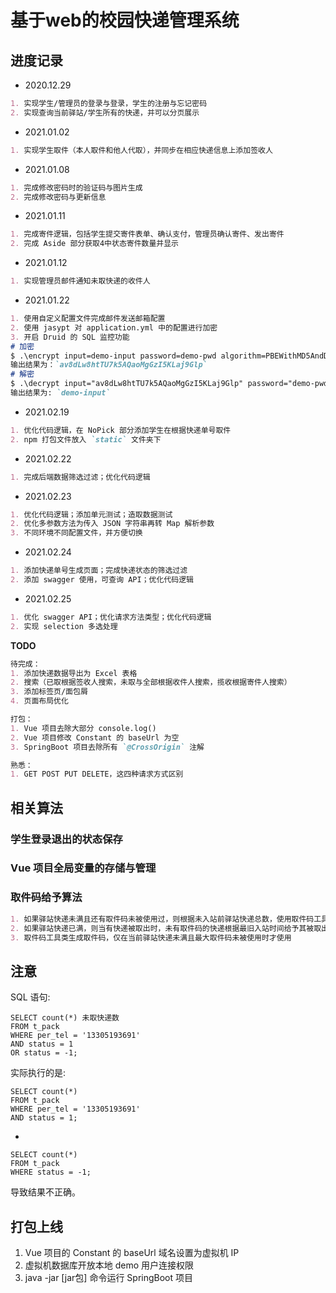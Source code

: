 # 基于web的校园快递管理系统
## 进度记录
- 2020.12.29<br>
```markdown
1. 实现学生/管理员的登录与登录，学生的注册与忘记密码
2. 实现查询当前驿站/学生所有的快递，并可以分页展示
```
- 2021.01.02<br>
```markdown
1. 实现学生取件（本人取件和他人代取），并同步在相应快递信息上添加签收人
```
- 2021.01.08<br>
```markdown
1. 完成修改密码时的验证码与图片生成
2. 完成修改密码与更新信息
```
- 2021.01.11<br>
```markdown
1. 完成寄件逻辑，包括学生提交寄件表单、确认支付，管理员确认寄件、发出寄件
2. 完成 Aside 部分获取4中状态寄件数量并显示
```
- 2021.01.12<br>
```markdown
1. 实现管理员邮件通知未取快递的收件人
```
- 2021.01.22<br>
```markdown
1. 使用自定义配置文件完成邮件发送邮箱配置
2. 使用 jasypt 对 application.yml 中的配置进行加密
3. 开启 Druid 的 SQL 监控功能
# 加密
$ .\encrypt input=demo-input password=demo-pwd algorithm=PBEWithMD5AndDES
输出结果为：`av8dLw8htTU7k5AQaoMgGzI5KLaj9Glp`
# 解密
$ .\decrypt input="av8dLw8htTU7k5AQaoMgGzI5KLaj9Glp" password="demo-pwd" algorithm=PBEWithMD5AndDES
输出结果为: `demo-input`
```
- 2021.02.19<br>
```markdown
1. 优化代码逻辑，在 NoPick 部分添加学生在根据快递单号取件
2. npm 打包文件放入 `static` 文件夹下
```
- 2021.02.22<br>
```markdown
1. 完成后端数据筛选过滤；优化代码逻辑
```
- 2021.02.23<br>
```markdown
1. 优化代码逻辑；添加单元测试；造取数据测试
2. 优化多参数方法为传入 JSON 字符串再转 Map 解析参数
3. 不同环境不同配置文件，并方便切换
```
- 2021.02.24<br>
```markdown
1. 添加快递单号生成页面；完成快递状态的筛选过滤
2. 添加 swagger 使用，可查询 API；优化代码逻辑
```
- 2021.02.25<br>
```markdown
1. 优化 swagger API；优化请求方法类型；优化代码逻辑
2. 实现 selection 多选处理
```

__TODO__
```markdown
待完成：
1. 添加快递数据导出为 Excel 表格
2. 搜索（已取根据签收人搜索，未取与全部根据收件人搜索，揽收根据寄件人搜索）
3. 添加标签页/面包屑
4. 页面布局优化

打包：
1. Vue 项目去除大部分 console.log()
2. Vue 项目修改 Constant 的 baseUrl 为空
3. SpringBoot 项目去除所有 `@CrossOrigin` 注解

熟悉：
1. GET POST PUT DELETE，这四种请求方式区别
```

## 相关算法
### 学生登录退出的状态保存
### Vue 项目全局变量的存储与管理
### 取件码给予算法
```markdown
1. 如果驿站快递未满且还有取件码未被使用过，则根据未入站前驿站快递总数，使用取件码工具类生成的取件码，给予新入站的快递
2. 如果驿站快递已满，则当有快递被取出时，未有取件码的快递根据最旧入站时间给予其被取出的快递释放的取件码
3. 取件码工具类生成取件码，仅在当前驿站快递未满且最大取件码未被使用时才使用
```

## 注意
SQL 语句: 
```mysql
SELECT count(*) 未取快递数
FROM t_pack
WHERE per_tel = '13305193691'
AND status = 1
OR status = -1;
```
实际执行的是: 
```mysql
SELECT count(*)
FROM t_pack
WHERE per_tel = '13305193691'
AND status = 1;
```
+
```mysql
SELECT count(*)
FROM t_pack
WHERE status = -1;
```
导致结果不正确。

## 打包上线
1. Vue 项目的 Constant 的 baseUrl 域名设置为虚拟机 IP
2. 虚拟机数据库开放本地 demo 用户连接权限
3. java -jar [jar包] 命令运行 SpringBoot 项目